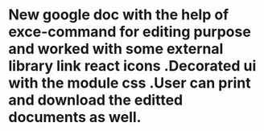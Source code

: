 # New google doc with the help of exce-command for editing purpose and worked with some external library link react icons .Decorated ui with the module css .User can print and download the editted documents as well.
